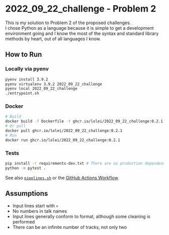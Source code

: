 # 2022_09_22_challenge - Problem 2

This is my solution to Problem 2 of the proposed challenges.  
I chose Python as a language because it is simple to get a development environment going and I know
the most of the syntax and standard library methods by heart, out of all languages I know.

## How to Run

### Locally via pyenv

```sh
pyenv install 3.9.2
pyenv virtualenv 3.9.2 2022_09_22_challenge
pyenv local 2022_09_22_challenge
./entrypoint.sh
```

### Docker

```sh
# Build
docker build -f Dockerfile -t ghcr.io/lolei/2022_09_22_challenge:0.2.1 .
# Or pull
docker pull ghcr.io/lolei/2022_09_22_challenge:0.2.1
# Run
docker run ghcr.io/lolei/2022_09_22_challenge:0.2.1
```

### Tests

```sh
pip install -r requirements-dev.txt # There are no production dependencies, only dev
python -m pytest .
```

See also [`pipelines.sh`](./pipeline.sh) or the [GitHub Actions Workflow](.github/workflows/preliminary.yml).

## Assumptions

- Input lines start with `> `
- No numbers in talk names
- Input lines generally conform to format, although some cleaning is performed
- There can be an infinite number of tracks, not only two
